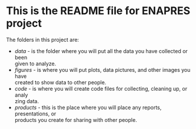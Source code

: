 # This is the README file for ENAPRES project
The folders in this project are:
* _data_ - is the folder where you will put all the data you have collected or been \
given to analyze.
* _figures_ - is where you will put plots, data pictures, and other images you have \
created to show data to other people.
* _code_ - is where you will create code files for collecting, cleaning up, or analy\
zing data.
* _products_ - this is the place where you will place any reports, presentations, or\
products you create for sharing with other people.